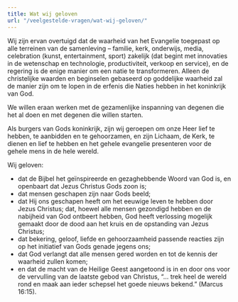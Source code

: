 ```yaml
---
title: Wat wij geloven
url: "/veelgestelde-vragen/wat-wij-geloven/"
---
```

Wij zijn ervan overtuigd dat de waarheid van het Evangelie toegepast op alle terreinen van de samenleving – familie, kerk, onderwijs, media, celebration (kunst, entertainment, sport) zakelijk (dat begint met innovaties in de wetenschap en technologie, productiviteit, verkoop en service), en de regering is de enige manier om een natie te transformeren. Alleen de christelijke waarden en beginselen gebaseerd op goddelijke waarheid zal de manier zijn om te lopen in de erfenis die Naties hebben in het koninkrijk van God.

We willen eraan werken met de gezamenlijke inspanning van degenen die het al doen en met degenen die willen starten.

Als burgers van Gods koninkrijk, zijn wij geroepen om onze Heer lief te hebben, te aanbidden en te gehoorzamen, en zijn Lichaam, de Kerk, te dienen en lief te hebben en het gehele evangelie presenteren voor de gehele mens in de hele wereld.

Wij geloven:

* dat de Bijbel het geïnspireerde en gezaghebbende Woord van God is, en openbaart dat Jezus Christus Gods zoon is;
* dat mensen geschapen zijn naar Gods beeld;
* dat Hij ons geschapen heeft om het eeuwige leven te hebben door Jezus Christus;
dat, hoewel alle mensen gezondigd hebben en de nabijheid van God ontbeert hebben, God heeft verlossing mogelijk gemaakt door de dood aan het kruis en de opstanding van Jezus Christus;
* dat bekering, geloof, liefde en gehoorzaamheid passende reacties zijn op het initiatief van Gods genade jegens ons;
* dat God verlangt dat alle mensen gered worden en tot de kennis der waarheid zullen komen;
* en dat de macht van de Heilige Geest aangetoond is in en door ons voor de vervulling van de laatste gebod van Christus, “… trek heel de wereld rond en maak aan ieder schepsel het goede nieuws bekend.” (Marcus 16:15).